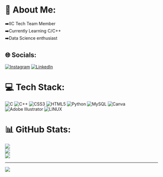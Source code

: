 # 💫 About Me:
➡️IIC Tech Team Member <br>➡️Currently Learning C/C++<br>➡️Data Science enthusiast


## 🌐 Socials:
[![Instagram](https://img.shields.io/badge/Instagram-%23E4405F.svg?logo=Instagram&logoColor=white)](https://instagram.com/shrutikajha_2603) [![LinkedIn](https://img.shields.io/badge/LinkedIn-%230077B5.svg?logo=linkedin&logoColor=white)](https://linkedin.com/in/shrutika-jha-26032004sj) 

# 💻 Tech Stack:
![C](https://img.shields.io/badge/c-%2300599C.svg?style=flat&logo=c&logoColor=white) ![C++](https://img.shields.io/badge/c++-%2300599C.svg?style=flat&logo=c%2B%2B&logoColor=white) ![CSS3](https://img.shields.io/badge/css3-%231572B6.svg?style=flat&logo=css3&logoColor=white) ![HTML5](https://img.shields.io/badge/html5-%23E34F26.svg?style=flat&logo=html5&logoColor=white) ![Python](https://img.shields.io/badge/python-3670A0?style=flat&logo=python&logoColor=ffdd54) ![MySQL](https://img.shields.io/badge/mysql-%2300f.svg?style=flat&logo=mysql&logoColor=white) ![Canva](https://img.shields.io/badge/Canva-%2300C4CC.svg?style=flat&logo=Canva&logoColor=white) ![Adobe Illustrator](https://img.shields.io/badge/adobeillustrator-%23FF9A00.svg?style=flat&logo=adobeillustrator&logoColor=white) ![LINUX](https://img.shields.io/badge/Linux-FCC624?style=flat&logo=linux&logoColor=black)
# 📊 GitHub Stats:
![](https://github-readme-stats.vercel.app/api?username=shrutika2603&theme=dark&hide_border=true&include_all_commits=false&count_private=false)<br/>
![](https://github-readme-streak-stats.herokuapp.com/?user=shrutika2603&theme=dark&hide_border=true)<br/>
![](https://github-readme-stats.vercel.app/api/top-langs/?username=shrutika2603&theme=dark&hide_border=true&include_all_commits=false&count_private=false&layout=compact)

<!-- Proudly created with GPRM ( https://gprm.itsvg.in ) -->
---
[![](https://visitcount.itsvg.in/api?id=shrutika2603&icon=0&color=0)](https://visitcount.itsvg.in)

<!-- Proudly created with GPRM ( https://gprm.itsvg.in ) -->
